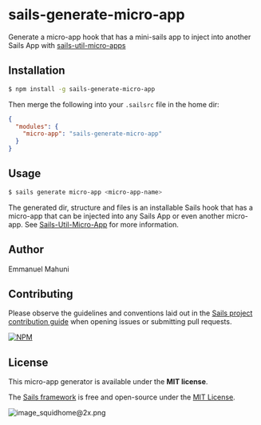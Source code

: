 # sails-generate-micro-app

Generate a micro-app hook that has a mini-sails app to inject into another Sails App with [sails-util-micro-apps](https://npmjs.com/package/sails-util-micro-apps)


## Installation

```sh
$ npm install -g sails-generate-micro-app
```

Then merge the following into your `.sailsrc` file in the home dir:

```json
{
  "modules": {
    "micro-app": "sails-generate-micro-app"
  }
}
```


## Usage

```bash
$ sails generate micro-app <micro-app-name>
```

The generated dir, structure and files is an installable Sails hook that has a micro-app that can be injected into any Sails App or even another micro-app. See [Sails-Util-Micro-App](https://npmjs.com/package/sails-util-micro-apps) for more information.

## Author
Emmanuel Mahuni

## Contributing

Please observe the guidelines and conventions laid out in the [Sails project contribution guide](https://sailsjs.com/documentation/contributing) when opening issues or submitting pull requests.

[![NPM](https://nodei.co/npm/sails-generate-micro-app.png?downloads=true)](http://npmjs.com/package/sails-generate-micro-app)



## License

This micro-app generator is available under the **MIT license**.

The [Sails framework](https://sailsjs.com) is free and open-source under the [MIT License](https://sailsjs.com/license).


![image_squidhome@2x.png](http://i.imgur.com/RIvu9.png)
